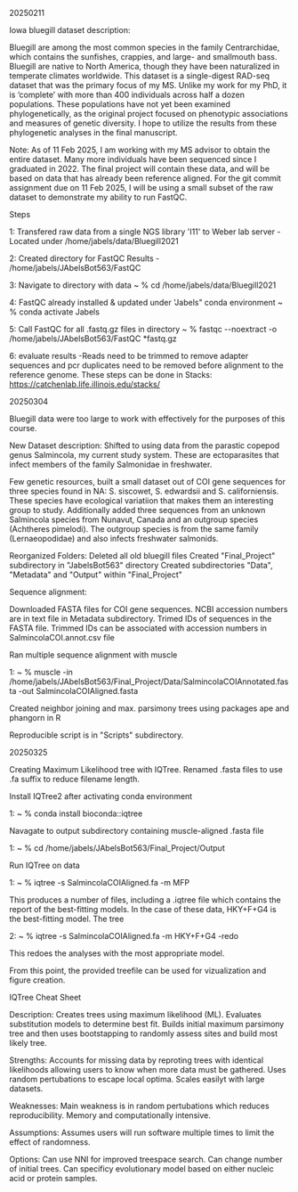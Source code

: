 20250211

Iowa bluegill dataset description: 

Bluegill are among the most common species in the family Centrarchidae, which contains the sunfishes, crappies, and large- and smallmouth bass. Bluegill are native to North America, though they have been naturalized in temperate climates worldwide.
This dataset is a single-digest RAD-seq dataset that was the primary focus of my MS. Unlike my work for my PhD, it is ‘complete’ with more than 400 individuals across half a dozen populations. These populations have not yet been examined phylogenetically, as the original project focused on phenotypic associations and measures of genetic diversity. I hope to utilize the results from these phylogenetic analyses in the final manuscript.

Note: As of 11 Feb 2025, I am working with my MS advisor to obtain the entire dataset. Many more individuals have been sequenced since I graduated in 2022. The final project will contain these data, and will be based on data that has already been reference aligned. For the git commit assignment due on 11 Feb 2025, I will be using a small subset of the raw dataset to demonstrate my ability to run FastQC.

Steps

1: Transfered raw data from a single NGS library 'I11' to Weber lab server
	-Located under /home/jabels/data/Bluegill2021

2: Created directory for FastQC Results
	- /home/jabels/JAbelsBot563/FastQC

3: Navigate to directory with data
	~ % cd /home/jabels/data/Bluegill2021

4: FastQC already installed & updated under 'Jabels" conda environment
	~ % conda activate Jabels

5: Call FastQC for all .fastq.gz files in directory
	~ % fastqc --noextract -o /home/jabels/JAbelsBot563/FastQC *fastq.gz

6: evaluate results
	-Reads need to be trimmed to remove adapter sequences and pcr duplicates need to be removed before alignment to the reference genome. These steps can be done in Stacks: https://catchenlab.life.illinois.edu/stacks/ 

20250304

Bluegill data were too large to work with effectively for the purposes of this course.

New Dataset description: Shifted to using data from the parastic copepod genus Salmincola, my current study system. These are ectoparasites that infect members of the family Salmonidae in freshwater.

Few genetic resources, built a small dataset out of COI gene sequences for three species found in NA: S. siscowet, S. edwardsii and S. californiensis. These species have ecological variatiion that makes them an interesting group to study. Additionally added three sequences from an unknown Salmincola species from Nunavut, Canada and an outgroup species (Achtheres pimelodi). The outgroup species is from the same family (Lernaeopodidae) and also infects freshwater salmonids. 

Reorganized Folders:
Deleted all old bluegill files
Created "Final_Project" subdirectory in "JabelsBot563" directory
Created subdirectories "Data", "Metadata" and "Output" within "Final_Project"

Sequence alignment:

Downloaded FASTA files for COI gene sequences.
NCBI accession numbers are in text file in Metadata subdirectory.
Trimed IDs of sequences in the FASTA file. Trimmed IDs can be associated with accession numbers in SalmincolaCOI.annot.csv file

Ran multiple sequence alignment with muscle

1: ~ % muscle -in /home/jabels/JAbelsBot563/Final_Project/Data/SalmincolaCOIAnnotated.fasta -out SalmincolaCOIAligned.fasta

Created neighbor joining and max. parsimony trees using packages ape and phangorn in R

Reproducible script is in "Scripts" subdirectory.


20250325

Creating Maximum Likelihood tree with IQTree.
Renamed .fasta files to use .fa suffix to reduce filename length.

Install IQTree2 after activating conda environment

1: ~ % conda install bioconda::iqtree


Navagate to output subdirectory containing muscle-aligned .fasta file

1: ~ % cd /home/jabels/JAbelsBot563/Final_Project/Output

Run IQTree on data

1: ~ % iqtree -s SalmincolaCOIAligned.fa -m MFP

This produces a number of files, including a .iqtree file which contains the report of the best-fitting models. In the case of these data, HKY+F+G4 is the best-fitting model. The tree

2: ~ % iqtree -s SalmincolaCOIAligned.fa -m HKY+F+G4 -redo

This redoes the analyses with the most appropriate model. 

From this point, the provided treefile can be used for vizualization and figure creation.

IQTree Cheat Sheet


Description: Creates trees using maximum likelihood (ML). Evaluates substitution models to determine best fit. Builds initial maximum parsimony tree and then uses bootstapping to randomly assess sites and build most likely tree. 

Strengths: Accounts for missing data by reproting trees with identical likelihoods allowing users to know when more data must be gathered. Uses random pertubations to escape local optima. Scales easilyt with large datasets. 

Weaknesses: Main weakness is in random pertubations which reduces reproducibility. Memory and computationally intensive.

Assumptions: Assumes users will run software multiple times to limit the effect of randomness.

Options: Can use NNI for improved treespace search. Can change number of initial trees. Can specificy evolutionary model based on either nucleic acid or protein samples.





